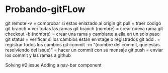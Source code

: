 # Probando-gitFLow
git remote -v = comprobar si estas enlazado al origin
git pull = traer codigo
git branch = ver todas las ramas
git branch (nombre) = crear nueva rama 
git checkout -b (nombre) = crear una rama y cambiarte a ella en un solo paso 
git status = verificar si los cambios estan en stage o registrados
git add . = registrar todos los cambios
git commit -m "(nombre del commit, que estas resolviendo del issue)" = hacer un commit con su mensaje
git push = enviar los commit y las ramas a github

Solving #2 issue
Adding a nav-bar component